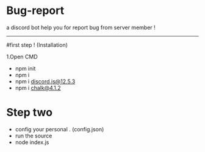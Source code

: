 # Bug-report
a discord bot help you for report bug from server member !

--------------------------




#first step ! (Installation)

1.Open CMD 
-  npm init
-  npm i
-  npm i discord.js@12.5.3
-  npm i chalk@4.1.2


# Step two
- config your personal . (config.json)
- run the source
- node index.js

